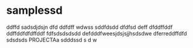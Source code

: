 # samplessd
ddffd
sadsdjdsjn
dfd
ddfdff
wdwss
sddfdsdd
dfdfsd
deff
dfddffddf
ddffddfdfdffddf
fdfsdsdsdsdd
defdddfweesjdsjsjjhsdsdwe
dferreddffdfd
sdsdsds
PROJECTAa
sdddssd
s
d
w

